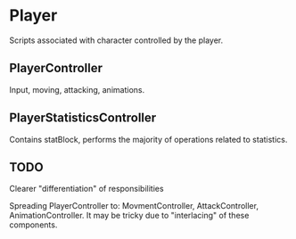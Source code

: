 # Player

Scripts associated with character controlled by the player.

## PlayerController

Input, moving, attacking, animations. 

## PlayerStatisticsController

Contains statBlock, performs the majority of operations related to statistics. 

## TODO
Clearer "differentiation" of responsibilities

Spreading PlayerController to: MovmentController, AttackController, AnimationController. It may be tricky due to "interlacing" of these components.
